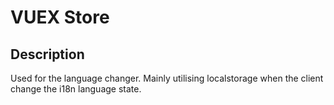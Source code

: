 # VUEX Store

## Description
Used for the language changer.
Mainly utilising localstorage when the client change the i18n language state.